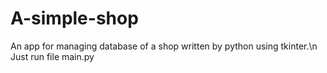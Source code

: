 # A-simple-shop
An app for managing database of a shop written by python using tkinter.\n
Just run file main.py
